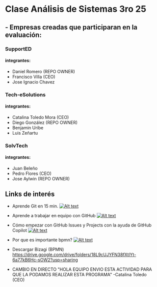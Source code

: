 # Clase Análisis de Sistemas **3ro 25**

## - Empresas creadas que participaran en la evaluación:
### SupportED
#### integrantes:
- Daniel  Romero (REPO OWNER)
- Francisco  Villa (CEO)
- Jose Ignacio Chavez

### Tech-eSolutions
#### integrantes:
- Catalina Toledo Mora (CEO)
- Diego González (REPO OWNER)
- Benjamin Uribe
- Luis Zeñartu

### SolvTech
#### integrantes:
- Juan Beleño
- Pedro Flores (CEO)
- Jose Aylwin (REPO OWNER)


## Links de interés 


- Aprende Git en 15 min.
[![Alt text](https://img.youtube.com/vi/vlCXdvcgiE0/0.jpg)](https://www.youtube.com/watch?v=vlCXdvcgiE0)

- Aprende a trabajar en equipo con GitHub
[![Alt text](https://img.youtube.com/vi/J_UOPpYKPdQ/0.jpg)](https://www.youtube.com/watch?v=J_UOPpYKPdQ)

- Cómo empezar con GitHub Issues y Projects con la ayuda de GitHub Copilot
[![Alt text](https://img.youtube.com/vi/AaauKq9lDCs/0.jpg)](https://www.youtube.com/watch?v=AaauKq9lDCs)

- Por que es importante bpmn?
[![Alt text](https://img.youtube.com/vi/rqbt91MzALE/0.jpg)](https://www.youtube.com/watch?v=rqbt91MzALE)

- Descargar Bizagi (BPMN)
<https://drive.google.com/drive/folders/18L9cUJYFN38fXtlYt-6a77kB6Hc-sOW2?usp=sharing>


 - CAMBIO EN DIRECTO
"HOLA EQUIPO ENVIO ESTA ACTIVIDAD PARA QUE LA PODAMOS REALIZAR ESTA PROGRAMA" -Catalina Toledo (CEO)

